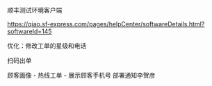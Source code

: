 顺丰测试环境客户端

https://qiao.sf-express.com/pages/helpCenter/softwareDetails.html?softwareId=145







优化：修改工单的星级和电话



扫码出单

顾客画像 - 热线工单 - 展示顾客手机号  部署通知李贺彦



